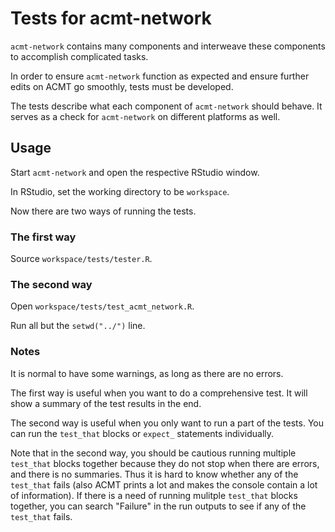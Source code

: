# Tests for acmt-network
`acmt-network` contains many components and interweave these components to accomplish complicated tasks.

In order to ensure `acmt-network` function as expected and ensure further edits on ACMT go smoothly, tests must be developed.

The tests describe what each component of `acmt-network` should behave. It serves as a check for `acmt-network` on different platforms as well.

## Usage
Start `acmt-network` and open the respective RStudio window.

In RStudio, set the working directory to be `workspace`.

Now there are two ways of running the tests.

### The first way 
Source `workspace/tests/tester.R`.

### The second way
Open `workspace/tests/test_acmt_network.R`.

Run all but the `setwd("../")` line.


### Notes
It is normal to have some warnings, as long as there are no errors.

The first way is useful when you want to do a comprehensive test. It will show a summary of the test results in the end.

The second way is useful when you only want to run a part of the tests. You can run the `test_that` blocks or `expect_` statements individually. 

Note that in the second way, you should be cautious running multiple `test_that` blocks together because they do not stop when there are errors, and there is no summaries. Thus it is hard to know whether any of the `test_that` fails (also ACMT prints a lot and makes the console contain a lot of information). If there is a need of running mulitple `test_that` blocks together, you can search "Failure" in the run outputs to see if any of the `test_that` fails.